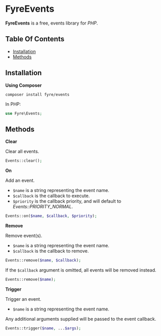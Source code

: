# FyreEvents

**FyreEvents** is a free, events library for *PHP*.


## Table Of Contents
- [Installation](#installation)
- [Methods](#methods)



## Installation

**Using Composer**

```
composer install fyre/events
```

In PHP:

```php
use Fyre\Events;
```


## Methods

**Clear**

Clear all events.

```php
Events::clear();
```

**On**

Add an event.

- `$name` is a string representing the event name.
- `$callback` is the callback to execute.
- `$priority` is the callback priority, and will default to  *Events::PRIORITY_NORMAL*.

```php
Events::on($name, $callback, $priority);
```

**Remove**

Remove event(s).

- `$name` is a string representing the event name.
- `$callback` is the callback to remove.

```php
Events::remove($name, $callback);
```

If the `$callback` argument is omitted, all events will be removed instead.

```php
Events::remove($name);
```

**Trigger**

Trigger an event.

- `$name` is a string representing the event name.

Any additional arguments supplied will be passed to the event callback.

```php
Events::trigger($name, ...$args);
```